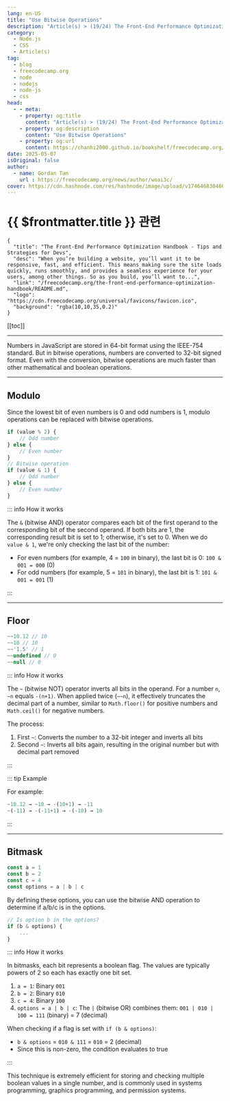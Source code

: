 ```yaml
---
lang: en-US
title: "Use Bitwise Operations"
description: "Article(s) > (19/24) The Front-End Performance Optimization Handbook - Tips and Strategies for Devs"
category:
  - Node.js
  - CSS
  - Article(s)
tag:
  - blog
  - freecodecamp.org
  - node
  - nodejs
  - node-js
  - css
head:
  - - meta:
    - property: og:title
      content: "Article(s) > (19/24) The Front-End Performance Optimization Handbook - Tips and Strategies for Devs"
    - property: og:description
      content: "Use Bitwise Operations"
    - property: og:url
      content: https://chanhi2000.github.io/bookshelf/freecodecamp.org/the-front-end-performance-optimization-handbook/use-bitwise-operations.html
date: 2025-05-07
isOriginal: false
author:
  - name: Gordan Tan
    url : https://freecodecamp.org/news/author/woai3c/
cover: https://cdn.hashnode.com/res/hashnode/image/upload/v1746468304666/ca24ac6b-1591-4abf-a544-739fbfaecf49.png
---
```


# {{ $frontmatter.title }} 관련

```component VPCard
{
  "title": "The Front-End Performance Optimization Handbook - Tips and Strategies for Devs",
  "desc": "When you’re building a website, you’ll want it to be responsive, fast, and efficient. This means making sure the site loads quickly, runs smoothly, and provides a seamless experience for your users, among other things. So as you build, you’ll want to...",
  "link": "/freecodecamp.org/the-front-end-performance-optimization-handbook/README.md",
  "logo": "https://cdn.freecodecamp.org/universal/favicons/favicon.ico",
  "background": "rgba(10,10,35,0.2)"
}
```

[[toc]]

---

<SiteInfo
  name="The Front-End Performance Optimization Handbook - Tips and Strategies for Devs"
  desc="When you’re building a website, you’ll want it to be responsive, fast, and efficient. This means making sure the site loads quickly, runs smoothly, and provides a seamless experience for your users, among other things. So as you build, you’ll want to..."
  url="https://freecodecamp.org/news/the-front-end-performance-optimization-handbook#heading-use-bitwise-operations"
  logo="https://cdn.freecodecamp.org/universal/favicons/favicon.ico"
  preview="https://cdn.hashnode.com/res/hashnode/image/upload/v1746468304666/ca24ac6b-1591-4abf-a544-739fbfaecf49.png"/>

Numbers in JavaScript are stored in 64-bit format using the IEEE-754 standard. But in bitwise operations, numbers are converted to 32-bit signed format. Even with the conversion, bitwise operations are much faster than other mathematical and boolean operations.

---

## Modulo

Since the lowest bit of even numbers is 0 and odd numbers is 1, modulo operations can be replaced with bitwise operations.

```js
if (value % 2) {
    // Odd number
} else {
    // Even number 
}
// Bitwise operation
if (value & 1) {
    // Odd number
} else {
    // Even number
}
```

::: info How it works

The `&` (bitwise AND) operator compares each bit of the first operand to the corresponding bit of the second operand. If both bits are 1, the corresponding result bit is set to 1; otherwise, it's set to 0. When we do `value & 1`, we're only checking the last bit of the number:

- For even numbers (for example, 4 = `100` in binary), the last bit is 0: `100 & 001 = 000` (0)
- For odd numbers (for example, 5 = `101` in binary), the last bit is 1: `101 & 001 = 001` (1)

:::

---

## Floor

```js
~~10.12 // 10
~~10 // 10
~~'1.5' // 1
~~undefined // 0
~~null // 0
```

::: info How it works

The `~` (bitwise NOT) operator inverts all bits in the operand. For a number `n`, `~n` equals `-(n+1)`. When applied twice (`~~n`), it effectively truncates the decimal part of a number, similar to `Math.floor()` for positive numbers and `Math.ceil()` for negative numbers.

The process:

1. First `~`: Converts the number to a 32-bit integer and inverts all bits
2. Second `~`: Inverts all bits again, resulting in the original number but with decimal part removed

:::

::: tip Example

For example:

```js
~10.12 → ~10 → -(10+1) → -11
~(-11) → -(-11+1) → -(-10) → 10
```

:::

---

## Bitmask

```js
const a = 1
const b = 2
const c = 4
const options = a | b | c
```

By defining these options, you can use the bitwise AND operation to determine if a/b/c is in the options.

```js
// Is option b in the options?
if (b & options) {
    ...
}
```

::: info How it works

In bitmasks, each bit represents a boolean flag. The values are typically powers of 2 so each has exactly one bit set.

1. `a = 1`: Binary `001`
2. `b = 2`: Binary `010`
3. `c = 4`: Binary `100`
4. `options = a | b | c`: The `|` (bitwise OR) combines them: `001 | 010 | 100 = 111` (binary) = 7 (decimal)

When checking if a flag is set with `if (b & options)`:

- `b & options` = `010 & 111` = `010` = 2 (decimal)
- Since this is non-zero, the condition evaluates to true

:::

This technique is extremely efficient for storing and checking multiple boolean values in a single number, and is commonly used in systems programming, graphics programming, and permission systems.
